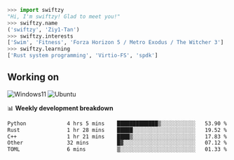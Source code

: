 ```python
>>> import swiftzy
"Hi, I'm swiftzy! Glad to meet you!"
>>> swiftzy.name
('swiftzy', 'Ziy1-Tan')
>>> swiftzy.interests
['Swim', 'Fitness', 'Forza Horizon 5 / Metro Exodus / The Witcher 3']
>>> swiftzy.learning
['Rust system programming', 'Virtio-FS', 'spdk']
```

## Working on

![Windows11](https://img.shields.io/badge/Windows%2011-00adef?style=flat-square&logo=windows&logoColor=ffffff)
![Ubuntu](https://img.shields.io/badge/Ubuntu%20(WSL)-dd4814?style=flat-square&logo=ubuntu&logoColor=ffffff)

📊 **Weekly development breakdown**
<!--START_SECTION:waka-->

```txt
Python             4 hrs 5 mins    █████████████▒░░░░░░░░░░░   53.90 %
Rust               1 hr 28 mins    █████░░░░░░░░░░░░░░░░░░░░   19.52 %
C++                1 hr 21 mins    ████▒░░░░░░░░░░░░░░░░░░░░   17.83 %
Other              32 mins         █▓░░░░░░░░░░░░░░░░░░░░░░░   07.12 %
TOML               6 mins          ▒░░░░░░░░░░░░░░░░░░░░░░░░   01.33 %
```

<!--END_SECTION:waka-->
